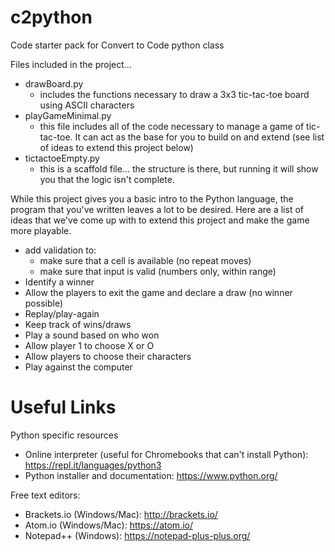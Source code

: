 # c2python
Code starter pack for Convert to Code python class

Files included in the project...
- drawBoard.py
  - includes the functions necessary to draw a 3x3 tic-tac-toe board using ASCII characters
- playGameMinimal.py
  - this file includes all of the code necessary to manage a game of tic-tac-toe.  It can act as the base for you to build on and extend (see list of ideas to extend this project below)
- tictactoeEmpty.py
  - this is a scaffold file... the structure is there, but running it will show you that the logic isn't complete.


While this project gives you a basic intro to the Python language, the program that you've written leaves a lot to be desired.  Here are a list of ideas that we've come up with to extend this project and make the game more playable.
- add validation to:
    - make sure that a cell is available (no repeat moves)
    - make sure that input is valid (numbers only, within range)
- Identify a winner
- Allow the players to exit the game and declare a draw (no winner possible)
- Replay/play-again
- Keep track of wins/draws
- Play a sound based on who won
- Allow player 1 to choose X or O
- Allow players to choose their characters
- Play against the computer

# Useful Links
Python specific resources
- Online interpreter (useful for Chromebooks that can't install Python): https://repl.it/languages/python3
- Python installer and documentation: https://www.python.org/

Free text editors:
- Brackets.io (Windows/Mac): http://brackets.io/
- Atom.io (Windows/Mac): https://atom.io/
- Notepad++ (Windows): https://notepad-plus-plus.org/
